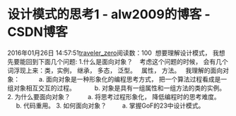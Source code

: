 # 设计模式的思考1 - alw2009的博客 - CSDN博客
2016年01月26日 14:57:51[traveler_zero](https://me.csdn.net/alw2009)阅读数：100
 想要理解设计模式， 我想先要能回到下面几个问题:
1.什么是面向对象？
   考虑这个问题的时候， 会有几个词浮现上来：类，实例， 继承， 多态， 泛型。
  属性， 方法。
  我理解的面向对象：
          a. 面向对象是一种形象化的编程思考方式， 把一个算法过程看成是一组对象相互交互的过程。
          b. 对象是具有一组属性和一组方法的类的实例。
2. 为什么要面向对象？
         a. 将思考过程形象化， 降低编程时的思考难度。
         b. 代码重用。
3. 如何面向对象？
        a. 掌握GoF的23中设计模式。
